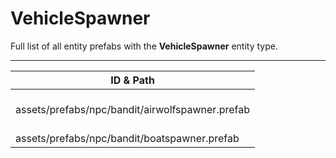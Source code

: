 # VehicleSpawner
Full list of all <Badge type="warning" text="2"/> entity prefabs with the **VehicleSpawner** entity type.

---
| ID & Path |
| --- |
| <a href="#3960558419"><Badge id="3960558419" type="tip" text="#"/></a> <Badge type="tip" text="3960558419"/> <br> assets/prefabs/npc/bandit/airwolfspawner.prefab |
| <a href="#2609911909"><Badge id="2609911909" type="tip" text="#"/></a> <Badge type="tip" text="2609911909"/> <br> assets/prefabs/npc/bandit/boatspawner.prefab |
